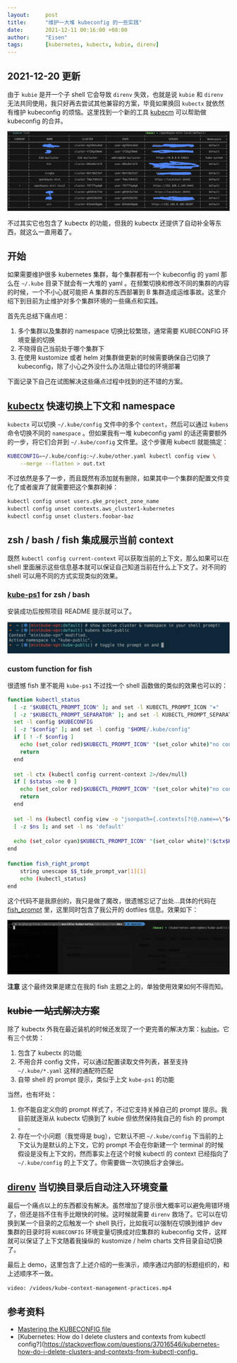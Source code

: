 ```yaml
---
layout:     post
title:      "维护一大堆 kubeconfig 的一些实践"
date:       2021-12-11 00:16:00 +08:00
author:     "Eisen"
tags:       [kubernetes, kubectx, kubie, direnv]
---
```


## 2021-12-20 更新

由于 `kubie` 是开一个子 shell 它会导致 `direnv` 失效，也就是说 `kubie` 和 `direnv` 无法共同使用，我只好再去尝试其他兼容的方案，毕竟如果换回 `kubectx` 就依然有维护 kubeconfig 的烦恼。这里找到一个新的工具 [kubecm](https://github.com/sunny0826/kubecm) 可以帮助做 kubeconfig 的合并。

![](../img/in-post/kubecm-list.png)

不过其实它也包含了 kubectx 的功能，但我的 kubectx 还提供了自动补全等东西，就这么一直用着了。

## 开始

如果需要维护很多 kubernetes 集群，每个集群都有一个 kubeconfig 的 yaml 那么在 `~/.kube` 目录下就会有一大堆的 yaml 。在频繁切换和修改不同的集群的内容的时候，一个不小心就可能把 A 集群的东西部署到 B 集群造成运维事故。这里介绍下到目前为止维护对多个集群环境的一些痛点和实践。

首先先总结下痛点吧：

1. 多个集群以及集群的 namespace 切换比较繁琐，通常需要 KUBECONFIG 环境变量的切换
2. 不晓得自己当前处于哪个集群下
3. 在使用 kustomize 或者 helm 对集群做更新的时候需要确保自己切换了 kubeconfig，除了小心之外没什么办法阻止错位的环境部署

下面记录下自己在试图解决这些痛点过程中找到的还不错的方案。

## [kubectx](https://github.com/ahmetb/kubectx) 快速切换上下文和 namespace

`kubectx` 可以切换 `~/.kube/config` 文件中的多个 `context`，然后可以通过 `kubens` 命令切换不同的 `namespace` 。但如果我有一堆 kubeconfig yaml 的话还需要额外的一步，将它们合并到 `~/.kube/config` 文件里。这个步骤用 kubectl 就能搞定：

```sh
KUBECONFIG=~/.kube/config:~/.kube/other.yaml kubectl config view \
    --merge --flatten > out.txt
```

不过依然是多了一步，而且既然有添加就有删除，如果其中一个集群的配置文件变化了或者废弃了就需要把这个集群剃掉：

```sh
kubectl config unset users.gke_project_zone_name
kubectl config unset contexts.aws_cluster1-kubernetes
kubectl config unset clusters.foobar-baz
```

## zsh / bash / fish 集成展示当前 context

既然 `kubectl config current-context` 可以获取当前的上下文，那么如果可以在 shell 里面展示这些信息基本就可以保证自己知道当前在什么上下文了。对不同的 shell 可以用不同的方式实现类似的效果。

### [kube-ps1](https://github.com/jonmosco/kube-ps1) for zsh / bash

安装成功后按照项目 README 提示就可以了。

![](../img/in-post/kube-ps1-screenshot-from-readme.png)

### custom function for fish

很遗憾 fish 里不能用 `kube-ps1` 不过找一个 shell 函数做的类似的效果也可以的：

```sh
function kubectl_status
  [ -z "$KUBECTL_PROMPT_ICON" ]; and set -l KUBECTL_PROMPT_ICON "⎈"
  [ -z "$KUBECTL_PROMPT_SEPARATOR" ]; and set -l KUBECTL_PROMPT_SEPARATOR "/"
  set -l config $KUBECONFIG
  [ -z "$config" ]; and set -l config "$HOME/.kube/config"
  if [ ! -f $config ]
    echo (set_color red)$KUBECTL_PROMPT_ICON" "(set_color white)"no config"
    return
  end

  set -l ctx (kubectl config current-context 2>/dev/null)
  if [ $status -ne 0 ]
    echo (set_color red)$KUBECTL_PROMPT_ICON" "(set_color white)"no context"
    return
  end

  set -l ns (kubectl config view -o "jsonpath={.contexts[?(@.name==\"$ctx\")].context.namespace}")
  [ -z $ns ]; and set -l ns 'default'

  echo (set_color cyan)$KUBECTL_PROMPT_ICON" "(set_color white)"($ctx$KUBECTL_PROMPT_SEPARATOR$ns)"
end

function fish_right_prompt
    string unescape $$_tide_prompt_var[1][1]
    echo (kubectl_status)
end
```

这个代码不是我原创的，我只是做了魔改，很遗憾忘记了出处...具体的代码在 [fish_prompt](https://github.com/aisensiy/dotfiles/blob/master/fish/functions/fish_prompt.fish) 里，这里同时包含了我公开的 dotfiles 信息。效果如下：

![](../img/in-post/terminal-with-kube-context-in-fish.png)

**注意** 这个最终效果是建立在我的 fish 主题之上的，单独使用效果如何不得而知。

## ~~kubie 一站式解决方案~~

除了 kubectx 外我在最近装机的时候还发现了一个更完善的解决方案：[kubie](https://github.com/sbstp/kubie)。它有三个优势：

1. 包含了 kubectx 的功能
2. 不用合并 config 文件，可以通过配置读取文件列表，甚至支持 `~/.kube/*.yaml` 这样的通配符匹配
3. 自带 shell 的 prompt 提示，类似于上文 `kube-ps1` 的功能

当然，也有坏处：

1. 你不能自定义你的 prompt 样式了，不过它支持关掉自己的 prompt 提示。我目前就逐渐从 kubectx 切换到了 kubie 但依然保持我自己的 fish 的 prompt 。
2. 存在一个小问题（我觉得是 bug），它默认不把 `~/.kube/config` 下当前的上下文认为是默认的上下文，它的 prompt 不会在你新建一个 terminal 的时候假设是没有上下文的，然而事实上在这个时候 kubectl 的 context 已经指向了 `~/.kube/config` 的上下文了。你需要做一次切换后才会弹出。

## [direnv](https://direnv.net/) 当切换目录后自动注入环境变量

最后一个痛点以上的东西都没有解决。虽然增加了提示很大概率可以避免用错环境了，但还是挡不住有手比眼快的时候。这时候就需要 `direnv` 救场了。它可以在切换到某一个目录的之后触发一个 shell 执行，比如我可以强制在切换到维护 dev 集群的目录时将 `KUBECONFIG` 环境变量切换成对应集群的 kubeconfig 文件，这样就可以保证了上下文随着我操纵的 kustomize / helm charts 文件目录自动切换了。

最后上 demo，这里包含了上述介绍的一些演示，顺序通过内部的标题组织的，和上述顺序不一致。

`video: /videos/kube-context-management-practices.mp4`

## 参考资料

- [Mastering the KUBECONFIG file](https://medium.com/@ahmetb/mastering-kubeconfig-4e447aa32c75)
- [Kubernetes: How do I delete clusters and contexts from kubectl config?](https://stackoverflow.com/questions/37016546/kubernetes-how-do-i-delete-clusters-and-contexts-from-kubectl-config_
